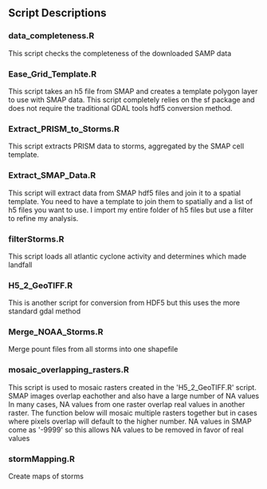 ## Script Descriptions

### data_completeness.R
This script checks the completeness of the downloaded SAMP data

### Ease_Grid_Template.R
This script takes an h5 file from SMAP and creates a template polygon layer to use with SMAP data.
This script completely relies on the sf package and does not require the traditional GDAL tools hdf5 conversion method.

### Extract_PRISM_to_Storms.R
This script extracts PRISM data to storms, aggregated by the SMAP cell template.


### Extract_SMAP_Data.R
This script will extract data from SMAP hdf5 files and join it to a spatial template. 
You need to have a template to join them to spatially and a list of h5 files you want
to use. I import my entire folder of h5 files but use a filter to refine my analysis.

### filterStorms.R
This script loads all atlantic cyclone activity and determines which made landfall

### H5_2_GeoTIFF.R
This is another script for conversion from HDF5 but this uses the more standard gdal method

### Merge_NOAA_Storms.R
Merge pount files from all storms into one shapefile

### mosaic_overlapping_rasters.R
This script is used to mosaic rasters created in the 'H5_2_GeoTIFF.R' script.
SMAP images overlap eachother and also have a large number of NA values
In many cases, NA values from one raster overlap real values in another
raster. The function below will mosaic multiple rasters together but in cases
where pixels overlap will default to the higher number. NA values in SMAP come
as '-9999' so this allows NA values to be removed in favor of real values

### stormMapping.R
Create maps of storms
